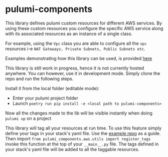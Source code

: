 # pulumi-components
This library defines pulumi custom resources for different AWS services. By using these custom resources you configure the specific AWS service along with its associated resources as an instance of a single class.

For example, using the `Vpc` class you are able to configure all the `vpc` resources i-e `NAT Gateways, Private Subnets, Public Subnets etc`. 

Examples demonstrating how this library can be used, is provided [here](https://github.com/mohammadasim/pulumi-components-examples)

This library is still work in progress, hence it is not currently hosted anywhere. You can however, use it in development mode. Simply clone the repo and run the following steps.

Install it from the local folder (editable mode):

- Enter your pulumi project folder
- Launch `poetry run pip install -e <local path to pulumi-components>`

Now all the changes made to the lib will be visible instantly when doing `pulumi up` on a project

This library will tag all your resources at run time. To use this feature simply define your tags in your stack's yaml file. Use the [example repo](https://github.com/mohammadasim/pulumi-components-examples/blob/9ca724abdac784c2313dfcf0972f9f9633b0c9a5/examples/rds-instance/Pulumi.rds-instance-example.dev.yaml#L19) as a guide. Then import `from pulumi_components.aws.utils import register_tags` invoke this function at the top of your `__main__.py` file. The tags defined in your stack's yaml file will be added to all the taggable resources.